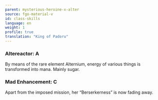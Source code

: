 ```yaml
---
parent: mysterious-heroine-x-alter
source: fgo-material-v
id: class-skills
language: en
weight: 1
profile: true
translation: "King of Padoru"
---
```


### Altereactor: A

By means of the rare element Alternium, energy of various things is transformed into mana. Mainly sugar.

### Mad Enhancement: C

Apart from the imposed mission, her “Berserkerness” is now fading away.
